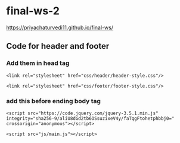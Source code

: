 # final-ws-2

https://priyachaturvedi11.github.io/final-ws/

## Code for header and footer 

### Add them in head tag

```
<link rel="stylesheet" href="css/header/header-style.css"/>

<link rel="stylesheet" href="css/footer/footer-style.css"/>
```


### add this before ending body tag

```
<script src="https://code.jquery.com/jquery-3.5.1.min.js" integrity="sha256-9/aliU8dGd2tb6OSsuzixeV4y/faTqgFtohetphbbj0=" crossorigin="anonymous"></script>

<script src="js/main.js"></script>
```

